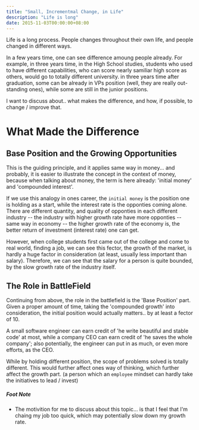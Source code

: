 ```yaml
---
title: "Small, Incrementmal Change, in Life"
description: "Life is long"
date: 2015-11-03T00:00:00+08:00
---
```


Life is a long process. People changes throughout their own life, and people
changed in different ways.

In a few years time, one can see difference amoung people already. For example,
in three years time, in the High School studies, students who used to have
different capabilities, who can score nearly samiliar high score as others,
would go to totally different university. in three years time after graduation,
some can be already in VPs position (well, they are really out-standing ones),
while some are still in the junior positions.

I want to discuss about.. what makes the difference, and how, if possible, to
change / improve that.


# What Made the Difference

## Base Position and the Growing Opportunities
This is the guiding principle, and it applies same way in money... and probably,
it is easier to illustrate the concept in the context of money, because when
talking about money, the term is here already: 'initial money' and 'compounded 
interest'.

If we use this analogy in ones career, the `initial money` is the position one
is holding as a start, while the interest rate is the opponties coming alone.
There are different quantity, and quality of opponties in each different
industry -- the industry with higher growth rate have more opponties -- same way
in economy -- the higher growth rate of the economy is, the better return of
investment (interest rate) one can get.

However, when college students first came out of the college and come to real
world, finding a job, we can see this fector, the growth of the market,  is
hardly a huge factor in consideration (at least, usually less important than
salary). Therefore, we can see that the salary for a person is quite bounded, by
the slow growth rate of the industry itself.

## The Role in BattleField 
Continuing from above, the role in the battlefield is the 'Base Position' part.
Given a proper amount of time, taking the 'compounded growth' into
consideration, the initial position would actually matters.. by at least
a fector of 10.

A small software engineer can earn credit of 'he write beautiful and stable
code' at most, while a company CEO can earn credit of 'he saves the whole
company'; also potentially, the engineer can put in as much, or even more
efforts, as the CEO.

While by holding different position, the scope of problems solved is totally
different. This would further affect ones way of thinking, which further affect
the growth part. (a person which an `employee` mindset can hardly take the
initiatives to lead / invest)

##### Foot Note
* The motivition for me to discuss about this topic... is that I feel that I'm
  chaing my job too quick, which may potentially slow down my growth rate.
